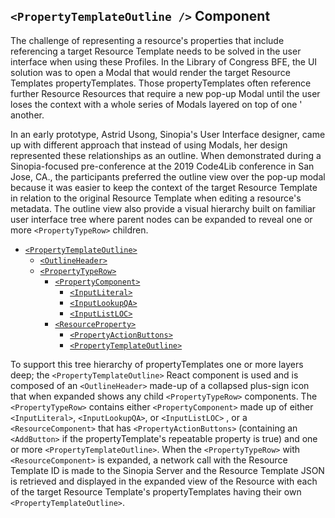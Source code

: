 ## `<PropertyTemplateOutline />` Component
The challenge of representing a resource's properties that include referencing a
target Resource Template needs to be solved in the user interface when using these
Profiles. In the Library of Congress BFE, the UI solution was to open a Modal that 
would render the target Resource Templates propertyTemplates. Those propertyTemplates
often reference further Resource Resources that require a new pop-up Modal until
the user loses the context with a whole series of Modals layered on top of one '
another. 

In an early prototype, Astrid Usong, Sinopia's User Interface designer, came
up with different approach that instead of using Modals, her design represented these
relationships as an outline. When demonstrated during a Sinopia-focused pre-conference 
at the 2019 Code4Lib conference in San Jose, CA., the participants preferred the 
outline view over the pop-up modal because it was easier to keep the context of the 
target Resource Template in relation to the original Resource Template when editing
a resource's metadata. The outline view also provide a visual hierarchy built on familiar
user interface tree where parent nodes can be expanded to reveal one or more 
`<PropertyTypeRow>` children.

* [`<PropertyTemplateOutline>`](https://github.com/LD4P/sinopia_editor/blob/master/src/components/editor/property/PropertyPanel.jsx)
  * [`<OutlineHeader>`](https://github.com/LD4P/sinopia_editor/blob/master/src/components/editor/property/OutlineHeader.jsx)
  * [`<PropertyTypeRow>`](https://github.com/LD4P/sinopia_editor/blob/master/src/components/editor/property/PropertyTypeRow.jsx)
    * [`<PropertyComponent>`](https://github.com/LD4P/sinopia_editor/blob/master/src/components/editor/property/PropertyComponent.jsx)
      * [`<InputLiteral>`]()
      * [`<InputLookupQA>`]()
      * [`<InputListLOC>`]()
    * [`<ResourceProperty>`]()
      * [`<PropertyActionButtons>`]()
      * [`<PropertyTemplateOutline>`]()    

To support this tree hierarchy of propertyTemplates one or more layers deep; the 
`<PropertyTemplateOutline>` React component is used and is composed of an `<OutlineHeader>`
made-up of a collapsed plus-sign icon that when expanded shows any child `<PropertyTypeRow>`
components. The `<PropertyTypeRow>` contains either `<PropertyComponent>` made up of either
`<InputLiteral>`, `<InputLookupQA>`, or `<InputListLOC>` , or a `<ResourceComponent>` that 
has `<PropertyActionButtons>` (containing an `<AddButton>` if the propertyTemplate's repeatable
property is true) and one or more `<PropertyTemplateOutline>`. When the `<PropertyTypeRow>` with 
`<ResourceComponent>` is expanded, a network call with the Resource Template ID is made to 
the Sinopia Server and the Resource Template JSON is retrieved and displayed in the expanded
view of the Resource with each of the target Resource Template's propertyTemplates having their
own `<PropertyTemplateOutline>`.
